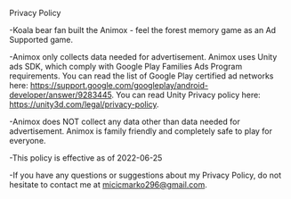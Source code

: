 Privacy Policy

-Koala bear fan built the Animox - feel the forest memory game as an Ad Supported game. 

-Animox only collects data needed for advertisement. Animox uses Unity ads SDK, which comply with Google Play Families Ads Program requirements.
You can read the list of Google Play certified ad networks here: https://support.google.com/googleplay/android-developer/answer/9283445.
You can read Unity Privacy policy here: https://unity3d.com/legal/privacy-policy.

-Animox does NOT collect any data other than data needed for advertisement. Animox is family friendly and completely safe to play for everyone.

-This policy is effective as of 2022-06-25

-If you have any questions or suggestions about my Privacy Policy, 
do not hesitate to contact me at micicmarko296@gmail.com.
